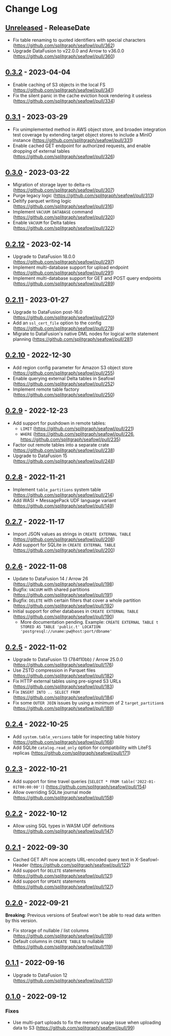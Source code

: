 # Change Log

<!-- next-header -->

## [Unreleased] - ReleaseDate

- Fix table renaming to quoted identifiers with special characters
  (<https://github.com/splitgraph/seafowl/pull/362>)
- Upgrade DataFusion to v22.0.0 and Arrow to v36.0.0
  (<https://github.com/splitgraph/seafowl/pull/360>)

## [0.3.2] - 2023-04-04

- Enable caching of S3 objects in the local FS (<https://github.com/splitgraph/seafowl/pull/341>)
- Fix the silent panic in the cache eviction hook rendering it useless
  (<https://github.com/splitgraph/seafowl/pull/334>)

## [0.3.1] - 2023-03-29

- Fix unimplemented method in AWS object store, and broaden integration test coverage by extending
  target object stores to include a MinIO instance
  (<https://github.com/splitgraph/seafowl/pull/331>)
- Enable cached GET endpoint for authorized requests, and enable dropping of external tables
  (<https://github.com/splitgraph/seafowl/pull/326>)

## [0.3.0] - 2023-03-22

- Migration of storage layer to delta-rs (<https://github.com/splitgraph/seafowl/pull/307>)
- Purge legacy logic (<https://github.com/splitgraph/seafowl/pull/313>)
- Deltify parquet writing logic (<https://github.com/splitgraph/seafowl/pull/316>)
- Implement `VACUUM DATABASE` command (<https://github.com/splitgraph/seafowl/pull/320>)
- Enable `VACUUM` for Delta tables (<https://github.com/splitgraph/seafowl/pull/322>)

## [0.2.12] - 2023-02-14

- Upgrade to DataFusion 18.0.0 (<https://github.com/splitgraph/seafowl/pull/297>)
- Implement multi-database support for upload endpoint
  (<https://github.com/splitgraph/seafowl/pull/291>)
- Implement multi-database support for GET and POST query endpoints
  (<https://github.com/splitgraph/seafowl/pull/289>)

## [0.2.11] - 2023-01-27

- Upgrade to DataFusion post-16.0 (<https://github.com/splitgraph/seafowl/pull/270>)
- Add an `ssl_cert_file` option to the config (<https://github.com/splitgraph/seafowl/pull/278>)
- Migrate to DataFusion's native DML nodes for logical write statement planning
  (<https://github.com/splitgraph/seafowl/pull/281>)

## [0.2.10] - 2022-12-30

- Add region config parameter for Amazon S3 object store
  (<https://github.com/splitgraph/seafowl/pull/255>)
- Enable querying external Delta tables in Seafowl
  (<https://github.com/splitgraph/seafowl/pull/252>)
- Implement remote table factory (<https://github.com/splitgraph/seafowl/pull/250>)

## [0.2.9] - 2022-12-23

- Add support for pushdown in remote tables:
  - `LIMIT` (<https://github.com/splitgraph/seafowl/pull/221>)
  - `WHERE` (<https://github.com/splitgraph/seafowl/pull/226>,
    <https://github.com/splitgraph/seafowl/pull/235>)
- Factor out remote tables into a separate crate (<https://github.com/splitgraph/seafowl/pull/238>)
- Upgrade to DataFusion 15 (<https://github.com/splitgraph/seafowl/pull/248>)

## [0.2.8] - 2022-11-21

- Implement `table_partitions` system table (<https://github.com/splitgraph/seafowl/pull/214>)
- Add WASI + MessagePack UDF language variant (<https://github.com/splitgraph/seafowl/pull/149>)

## [0.2.7] - 2022-11-17

- Import JSON values as strings in `CREATE EXTERNAL TABLE`
  (<https://github.com/splitgraph/seafowl/pull/208>)
- Add support for SQLite in `CREATE EXTERNAL TABLE`
  (<https://github.com/splitgraph/seafowl/pull/200>)

## [0.2.6] - 2022-11-08

- Update to DataFusion 14 / Arrow 26 (<https://github.com/splitgraph/seafowl/pull/198>)
- Bugfix: `VACUUM` with shared partitions (<https://github.com/splitgraph/seafowl/pull/191>)
- Bugfix: `DELETE` with certain filters that cover a whole partition
  (<https://github.com/splitgraph/seafowl/pull/192>)
- Initial support for other databases in `CREATE EXTERNAL TABLE`
  (<https://github.com/splitgraph/seafowl/pull/190>)
  - More documentation pending. Example:
    `CREATE EXTERNAL TABLE t STORED AS TABLE 'public.t' LOCATION 'postgresql://uname:pw@host:port/dbname'`

## [0.2.5] - 2022-11-02

- Upgrade to DataFusion 13 (784f10bb) / Arrow 25.0.0
  (<https://github.com/splitgraph/seafowl/pull/176>)
- Use ZSTD compression in Parquet files (<https://github.com/splitgraph/seafowl/pull/182>)
- Fix HTTP external tables using pre-signed S3 URLs
  (<https://github.com/splitgraph/seafowl/pull/183>)
- Fix `INSERT INTO .. SELECT FROM` (<https://github.com/splitgraph/seafowl/pull/184>)
- Fix some `OUTER JOIN` issues by using a minimum of 2 `target_partition`s
  (<https://github.com/splitgraph/seafowl/pull/189>)

## [0.2.4] - 2022-10-25

- Add `system.table_versions` table for inspecting table history
  (<https://github.com/splitgraph/seafowl/pull/168>)
- Add SQLite `catalog.read_only` option for compatibility with LiteFS replicas
  (<https://github.com/splitgraph/seafowl/pull/171>)

## [0.2.3] - 2022-10-21

- Add support for time travel queries (`SELECT * FROM table('2022-01-01T00:00:00')`)
  (<https://github.com/splitgraph/seafowl/pull/154>)
- Allow overriding SQLite journal mode (<https://github.com/splitgraph/seafowl/pull/158>)

## [0.2.2] - 2022-10-12

- Allow using SQL types in WASM UDF definitions (<https://github.com/splitgraph/seafowl/pull/147>)

## [0.2.1] - 2022-09-30

- Cached GET API now accepts URL-encoded query text in X-Seafowl-Header
  (<https://github.com/splitgraph/seafowl/pull/122>)
- Add support for `DELETE` statements (<https://github.com/splitgraph/seafowl/pull/121>)
- Add support for `UPDATE` statements (<https://github.com/splitgraph/seafowl/pull/127>)

## [0.2.0] - 2022-09-21

**Breaking**: Previous versions of Seafowl won't be able to read data written by this version.

- Fix storage of nullable / list columns (<https://github.com/splitgraph/seafowl/pull/119>)
- Default columns in `CREATE TABLE` to nullable (<https://github.com/splitgraph/seafowl/pull/119>)

## [0.1.1] - 2022-09-16

- Upgrade to DataFusion 12 (<https://github.com/splitgraph/seafowl/pull/113>)

## [0.1.0] - 2022-09-12

### Fixes

- Use multi-part uploads to fix the memory usage issue when uploading data to S3
  (<https://github.com/splitgraph/seafowl/pull/99>)

<!-- next-url -->

[unreleased]: https://github.com/splitgraph/seafowl/compare/v0.3.2...HEAD
[0.3.2]: https://github.com/splitgraph/seafowl/compare/v0.3.1...v0.3.2
[0.3.1]: https://github.com/splitgraph/seafowl/compare/v0.3.0...v0.3.1
[0.3.0]: https://github.com/splitgraph/seafowl/compare/v0.2.12...v0.3.0
[0.2.12]: https://github.com/splitgraph/seafowl/compare/v0.2.11...v0.2.12
[0.2.11]: https://github.com/splitgraph/seafowl/compare/v0.2.10...v0.2.11
[0.2.10]: https://github.com/splitgraph/seafowl/compare/v0.2.10...v0.2.10
[0.2.10]: https://github.com/splitgraph/seafowl/compare/v0.2.9...v0.2.10
[0.2.9]: https://github.com/splitgraph/seafowl/compare/v0.2.8...v0.2.9
[0.2.8]: https://github.com/splitgraph/seafowl/compare/v0.2.7...v0.2.8
[0.2.7]: https://github.com/splitgraph/seafowl/compare/v0.2.6...v0.2.7
[0.2.6]: https://github.com/splitgraph/seafowl/compare/v0.2.5...v0.2.6
[0.2.5]: https://github.com/splitgraph/seafowl/compare/v0.2.4...v0.2.5
[0.2.4]: https://github.com/splitgraph/seafowl/compare/v0.2.3...v0.2.4
[0.2.3]: https://github.com/splitgraph/seafowl/compare/v0.2.2...v0.2.3
[0.2.2]: https://github.com/splitgraph/seafowl/compare/v0.2.1...v0.2.2
[0.2.1]: https://github.com/splitgraph/seafowl/compare/v0.2.0...v0.2.1
[0.2.0]: https://github.com/splitgraph/seafowl/compare/v0.1.1...v0.2.0
[0.1.1]: https://github.com/splitgraph/seafowl/compare/v0.1.0...v0.1.1
[0.1.0]: https://github.com/splitgraph/seafowl/compare/v0.1.0-dev.4...v0.1.0
